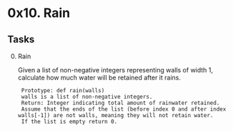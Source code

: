 # 0x10. Rain


## Tasks
0. Rain

    Given a list of non-negative integers representing walls of width 1, calculate how much water will be retained after it rains.

        Prototype: def rain(walls)
        walls is a list of non-negative integers.
        Return: Integer indicating total amount of rainwater retained.
        Assume that the ends of the list (before index 0 and after index walls[-1]) are not walls, meaning they will not retain water.
        If the list is empty return 0.
